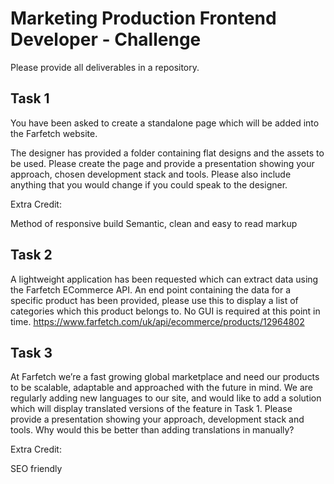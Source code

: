 # Marketing Production Frontend Developer - Challenge

Please provide all deliverables in a repository.

## Task 1

You have been asked to create a standalone page which will be added into the Farfetch website. 

The designer has provided a folder containing flat designs and the assets to be used. Please create the page and provide a presentation showing your approach, chosen development stack and tools. Please also include anything that you would change if you could speak to the designer.

Extra Credit:

Method of responsive build
Semantic, clean and easy to read markup

## Task 2

A lightweight application has been requested which can extract data using the Farfetch ECommerce API. An end point containing the data for a specific product has been provided, please use this to display a list of categories which this product belongs to. No GUI is required at this point in time. https://www.farfetch.com/uk/api/ecommerce/products/12964802

## Task 3

At Farfetch we’re a fast growing global marketplace and need our products to be scalable, adaptable and approached with the future in mind. We are regularly adding new languages to our site, and would like to add a solution which will display translated versions of the feature in Task 1. Please provide a presentation showing your approach, development stack and tools. Why would this be better than adding translations in manually?

Extra Credit:

SEO friendly


